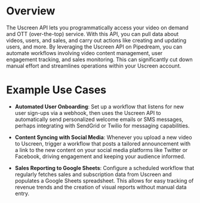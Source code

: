 # Overview

The Uscreen API lets you programmatically access your video on demand and OTT (over-the-top) service. With this API, you can pull data about videos, users, and sales, and carry out actions like creating and updating users, and more. By leveraging the Uscreen API on Pipedream, you can automate workflows involving video content management, user engagement tracking, and sales monitoring. This can significantly cut down manual effort and streamlines operations within your Uscreen account.

# Example Use Cases

- **Automated User Onboarding**: Set up a workflow that listens for new user sign-ups via a webhook, then uses the Uscreen API to automatically send personalized welcome emails or SMS messages, perhaps integrating with SendGrid or Twilio for messaging capabilities.

- **Content Syncing with Social Media**: Whenever you upload a new video to Uscreen, trigger a workflow that posts a tailored announcement with a link to the new content on your social media platforms like Twitter or Facebook, driving engagement and keeping your audience informed.

- **Sales Reporting to Google Sheets**: Configure a scheduled workflow that regularly fetches sales and subscription data from Uscreen and populates a Google Sheets spreadsheet. This allows for easy tracking of revenue trends and the creation of visual reports without manual data entry.
